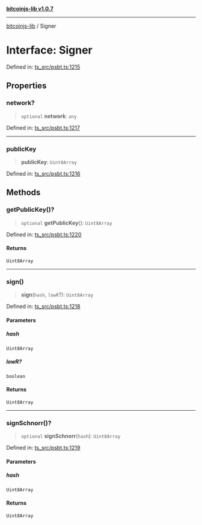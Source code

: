 [**bitcoinjs-lib v1.0.7**](../README.md)

***

[bitcoinjs-lib](../README.md) / Signer

# Interface: Signer

Defined in: [ts\_src/psbt.ts:1215](https://github.com/sCrypt-Inc/bitcoinjs-lib/blob/e3b2d1c4c35cd925f8b17063dc9eb0300cab46a2/ts_src/psbt.ts#L1215)

## Properties

### network?

> `optional` **network**: `any`

Defined in: [ts\_src/psbt.ts:1217](https://github.com/sCrypt-Inc/bitcoinjs-lib/blob/e3b2d1c4c35cd925f8b17063dc9eb0300cab46a2/ts_src/psbt.ts#L1217)

***

### publicKey

> **publicKey**: `Uint8Array`

Defined in: [ts\_src/psbt.ts:1216](https://github.com/sCrypt-Inc/bitcoinjs-lib/blob/e3b2d1c4c35cd925f8b17063dc9eb0300cab46a2/ts_src/psbt.ts#L1216)

## Methods

### getPublicKey()?

> `optional` **getPublicKey**(): `Uint8Array`

Defined in: [ts\_src/psbt.ts:1220](https://github.com/sCrypt-Inc/bitcoinjs-lib/blob/e3b2d1c4c35cd925f8b17063dc9eb0300cab46a2/ts_src/psbt.ts#L1220)

#### Returns

`Uint8Array`

***

### sign()

> **sign**(`hash`, `lowR`?): `Uint8Array`

Defined in: [ts\_src/psbt.ts:1218](https://github.com/sCrypt-Inc/bitcoinjs-lib/blob/e3b2d1c4c35cd925f8b17063dc9eb0300cab46a2/ts_src/psbt.ts#L1218)

#### Parameters

##### hash

`Uint8Array`

##### lowR?

`boolean`

#### Returns

`Uint8Array`

***

### signSchnorr()?

> `optional` **signSchnorr**(`hash`): `Uint8Array`

Defined in: [ts\_src/psbt.ts:1219](https://github.com/sCrypt-Inc/bitcoinjs-lib/blob/e3b2d1c4c35cd925f8b17063dc9eb0300cab46a2/ts_src/psbt.ts#L1219)

#### Parameters

##### hash

`Uint8Array`

#### Returns

`Uint8Array`
